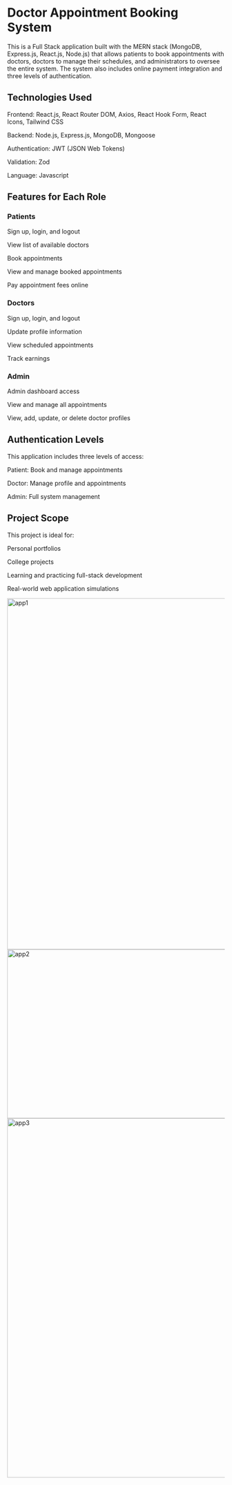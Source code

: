 # Doctor Appointment Booking System
This is a Full Stack application built with the MERN stack (MongoDB, Express.js, React.js, Node.js) that allows patients to book appointments with doctors, doctors to manage their schedules, and administrators to oversee the entire system. The system also includes online payment integration and three levels of authentication.

## Technologies Used
Frontend: React.js, React Router DOM, Axios, React Hook Form, React Icons, Tailwind CSS

Backend: Node.js, Express.js, MongoDB, Mongoose

Authentication: JWT (JSON Web Tokens)

Validation: Zod

Language: Javascript

## Features for Each Role
### Patients
Sign up, login, and logout

View list of available doctors

Book appointments

View and manage booked appointments

Pay appointment fees online

### Doctors
Sign up, login, and logout

Update profile information

View scheduled appointments

Track earnings

### Admin
Admin dashboard access

View and manage all appointments

View, add, update, or delete doctor profiles

## Authentication Levels
This application includes three levels of access:

Patient: Book and manage appointments

Doctor: Manage profile and appointments

Admin: Full system management


## Project Scope
This project is ideal for:

Personal portfolios

College projects

Learning and practicing full-stack development

Real-world web application simulations


<img width="1826" height="813" alt="app1" src="https://github.com/user-attachments/assets/6859a003-acfa-4fd8-a17a-7e37a0a24fa5" />
<img width="1467" height="391" alt="app2" src="https://github.com/user-attachments/assets/40289a8f-1986-436a-a8c0-74a6efa17097" />
<img width="1660" height="832" alt="app3" src="https://github.com/user-attachments/assets/4500ca6a-ae12-40d0-8bbf-6ecb7a9280eb" />
